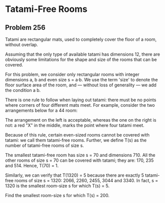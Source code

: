 #  Tatami-Free Rooms
## Problem 256



Tatami are rectangular mats, used to completely cover the floor of a room, without overlap.

Assuming that the only type of available tatami has dimensions 12, there are obviously some limitations for the shape and size of the rooms that can be covered.

For this problem, we consider only rectangular rooms with integer dimensions a, b and even size s = a·b.
We use the term 'size' to denote the floor surface area of the room, and — without loss of generality — we add the condition a b.

There is one rule to follow when laying out tatami: there must be no points where corners of four different mats meet.
For example, consider the two arrangements below for a 44 room:



The arrangement on the left is acceptable, whereas the one on the right is not: a red "X" in the middle, marks the point where four tatami meet.

Because of this rule, certain even-sized rooms cannot be covered with tatami: we call them tatami-free rooms.
Further, we define T(s) as the number of tatami-free rooms of size s.

The smallest tatami-free room has size s = 70 and dimensions 710.
All the other rooms of size s = 70 can be covered with tatami; they are: 170, 235 and 514.
Hence, T(70) = 1.

Similarly, we can verify that T(1320) = 5 because there are exactly 5 tatami-free rooms of size s = 1320:
2066, 2260, 2455, 3044 and 3340.
In fact, s = 1320 is the smallest room-size s for which T(s) = 5.

Find the smallest room-size s for which T(s) = 200.




